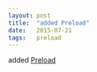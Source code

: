 ```yaml
---
layout: post
title:  "added Preload"
date:   2015-07-21
tags:   preload
---
```


added [Preload](/spec/preload)

